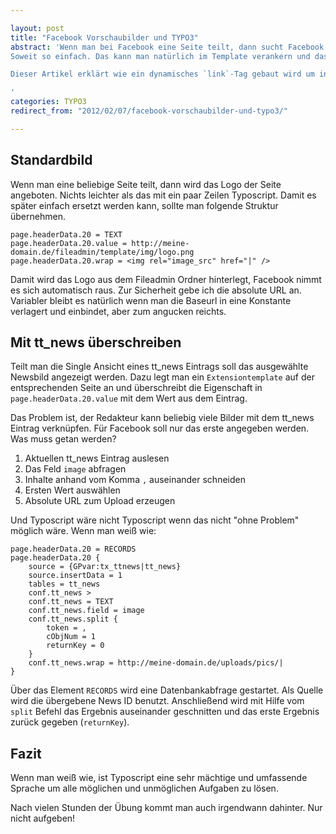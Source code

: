 ```yaml
---

layout: post
title: "Facebook Vorschaubilder und TYPO3"
abstract: 'Wenn man bei Facebook eine Seite teilt, dann sucht Facebook nach einem **passenden Thumbnail**. Der geneigte Entwickler gibt dem Spider einen Hinweis über das `<link rel="image_src">` Tag.
Soweit so einfach. Das kann man natürlich im Template verankern und das Logo hinterlegen, aber was passiert wenn **tt_news Beiträge** geteilt werden? Die besitzen meistens auch ein Bild was wesentlich aussagekräftiger ist als das normale Seitenlogo.

Dieser Artikel erklärt wie ein dynamisches `link`-Tag gebaut wird um in allen Lebenslagen gut zu arbeiten.

'
categories: TYPO3
redirect_from: "2012/02/07/facebook-vorschaubilder-und-typo3/"

---
```




## Standardbild

Wenn man eine beliebige Seite teilt, dann wird das Logo der Seite angeboten. Nichts leichter als das mit ein paar Zeilen Typoscript. Damit es später einfach ersetzt werden kann, sollte man folgende Struktur übernehmen.

	page.headerData.20 = TEXT
	page.headerData.20.value = http://meine-domain.de/fileadmin/template/img/logo.png
	page.headerData.20.wrap = <img rel="image_src" href="|" />

Damit wird das Logo aus dem Fileadmin Ordner hinterlegt, Facebook nimmt es sich automatisch raus. Zur Sicherheit gebe ich die absolute URL an. Variabler bleibt es natürlich wenn man die Baseurl in eine Konstante verlagert und einbindet, aber zum angucken reichts.


## Mit tt_news überschreiben

Teilt man die Single Ansicht eines tt_news Eintrags soll das ausgewählte Newsbild angezeigt werden. Dazu legt man ein `Extensiontemplate` auf der entsprechenden Seite an und überschreibt die Eigenschaft in `page.headerData.20.value` mit dem Wert aus dem Eintrag.

Das Problem ist, der Redakteur kann beliebig viele Bilder mit dem tt_news Eintrag verknüpfen. Für Facebook soll nur das erste angegeben werden. Was muss getan werden?

1. Aktuellen tt_news Eintrag auslesen
1. Das Feld `image` abfragen
1. Inhalte anhand vom Komma `,` auseinander schneiden
1. Ersten Wert auswählen
1. Absolute URL zum Upload erzeugen

Und Typoscript wäre nicht Typoscript wenn das nicht "ohne Problem" möglich wäre. Wenn man weiß wie:

	page.headerData.20 = RECORDS
	page.headerData.20 {
		source = {GPvar:tx_ttnews|tt_news}
		source.insertData = 1
		tables = tt_news
		conf.tt_news >
		conf.tt_news = TEXT
		conf.tt_news.field = image
		conf.tt_news.split {
			token = ,
			cObjNum = 1
			returnKey = 0
		}
		conf.tt_news.wrap = http://meine-domain.de/uploads/pics/|
	}

Über das Element `RECORDS` wird eine Datenbankabfrage gestartet. Als Quelle wird die übergebene News ID benutzt. Anschließend wird mit Hilfe vom `split` Befehl das Ergebnis auseinander geschnitten und das erste Ergebnis zurück gegeben (`returnKey`).


## Fazit

Wenn man weiß wie, ist Typoscript eine sehr mächtige und umfassende Sprache um alle möglichen und unmöglichen Aufgaben zu lösen.

Nach vielen Stunden der Übung kommt man auch irgendwann dahinter. Nur nicht aufgeben!
	